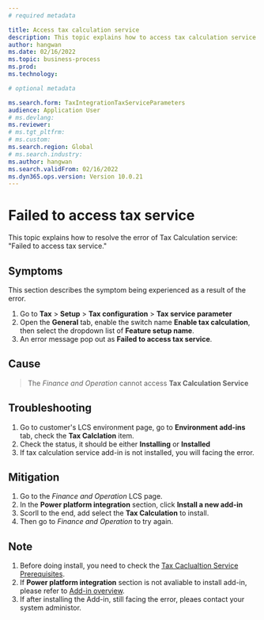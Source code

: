 ```yaml
---
# required metadata 

title: Access tax calculation service
description: This topic explains how to access tax calculation service. 
author: hangwan
ms.date: 02/16/2022
ms.topic: business-process 
ms.prod:  
ms.technology:  

# optional metadata 

ms.search.form: TaxIntegrationTaxServiceParameters   
audience: Application User 
# ms.devlang:  
ms.reviewer: 
# ms.tgt_pltfrm:  
# ms.custom:  
ms.search.region: Global
# ms.search.industry: 
ms.author: hangwan
ms.search.validFrom: 02/16/2022
ms.dyn365.ops.version: Version 10.0.21 
---
```

# Failed to access tax service

This topic explains how to resolve the error of Tax Calculation service: "Failed to access tax service."


## Symptoms

This section describes the symptom being experienced as a result of the error.

1. Go to **Tax** > **Setup** > **Tax configuration** > **Tax service parameter**
2. Open the **General** tab, enable the switch name **Enable tax calculation**, then select the dropdown list of **Feature setup name**.
3. An error message pop out as **Failed to access tax service**. 

## Cause

> The *Finance and Operation* cannot access **Tax Calculation Service**

## Troubleshooting

1. Go to customer's LCS environment page, go to **Environment add-ins** tab, check the **Tax Calclation** item.
2. Check the status, it should be either **Installing** or **Installed**
3. If tax calculation service add-in is not installed, you will facing the error.

## Mitigation

1. Go to the *Finance and Operation* LCS page.
2. In the **Power platform integration** section, click **Install a new add-in**
3. Scorll to the end, add select the **Tax Calculation** to install.
4. Then go to *Finance and Operation* to try again.

## Note
1. Before doing install, you need to check the [Tax Caclualtion Service Prerequisites](https://docs.microsoft.com/en-us/dynamics365/fin-ops-core/dev-itpro/power-platform/add-ins-overview).
1. If **Power platform integration** section is not avaliable to install add-in, please refer to [Add-in overview](https://docs.microsoft.com/en-us/dynamics365/fin-ops-core/dev-itpro/power-platform/add-ins-overview).
2. If after installing the Add-in, still facing the error, pleaes contact your system administor.


